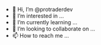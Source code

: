 - 👋 Hi, I’m @protraderdev
- 👀 I’m interested in ...
- 🌱 I’m currently learning ...
- 💞️ I’m looking to collaborate on ...
- 📫 How to reach me ...

<!---
protraderdev/protraderdev is a ✨ special ✨ repository because its `README.md` (this file) appears on your GitHub profile.
You can click the Preview link to take a look at your changes.
--->
